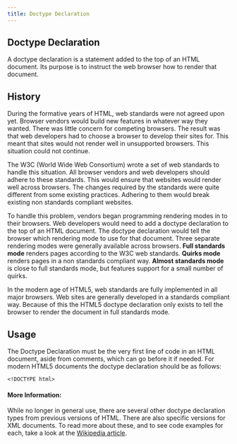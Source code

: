 ```yaml
---
title: Doctype Declaration
---
```

## Doctype Declaration

A doctype declaration is a statement added to the top of an HTML document. Its purpose is to instruct the web browser how to render that document.

## History

During the formative years of HTML, web standards were not agreed upon yet. Browser vendors would build new features in whatever way they wanted. There was little concern for competing browsers. The result was that web developers had to choose a browser to develop their sites for. This meant that sites would not render well in unsupported browsers. This situation could not continue.

The W3C (World Wide Web Consortium) wrote a set of web standards to handle this situation. All browser vendors and web developers should adhere to these standards. This would ensure that websites would render well across browsers. The changes required by the standards were quite different from some existing practices. Adhering to them would break existing non standards compliant websites.

To handle this problem, vendors began programming rendering modes in to their browsers. Web developers would need to add a doctype declaration to the top of an HTML document. The doctype declaration would tell the browser which rendering mode to use for that document. Three separate rendering modes were generally available across browsers. **Full standards mode** renders pages according to the W3C web standards. **Quirks mode** renders pages in a non standards compliant way. **Almost standards mode** is close to full standards mode, but features support for a small number of quirks.

In the modern age of HTML5, web standards are fully implemented in all major browsers. Web sites are generally developed in a standards compliant way. Because of this the HTML5 doctype declaration only exists to tell the browser to render the document in full standards mode.

## Usage

The Doctype Declaration must be the very first line of code in an HTML document, aside from comments, which can go before it if needed. For modern HTML5 documents the doctype declaration should be as follows:

`<!DOCTYPE html>`

#### More Information:

While no longer in general use, there are several other doctype declaration types from previous versions of HTML. There are also specific versions for XML documents. To read more about these, and to see code examples for each, take a look at the [Wikipedia article](https://en.wikipedia.org/wiki/Document_type_declaration).


